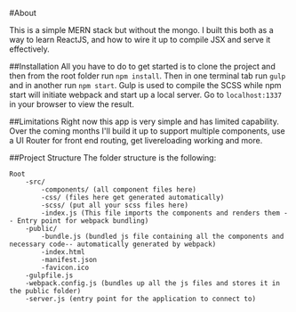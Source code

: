 #About

This is a simple MERN stack but without the mongo. I built this both as a way to learn ReactJS, and how to wire it up to compile JSX and serve it effectively.

##Installation
All you have to do to get started is to clone the project and then from the root folder run `npm install`. Then in one terminal tab run `gulp` and in another run `npm start`. Gulp is used to compile the SCSS while npm start will initiate webpack and start up a local server. Go to `localhost:1337` in your browser to view the result.

##Limitations
Right now this app is very simple and has limited capability. Over the coming months I'll build it up to support multiple components, use a UI Router for front end routing, get livereloading working and more.

##Project Structure
The folder structure is the following:
```
Root
	-src/
		-components/ (all component files here)
		-css/ (files here get generated automatically)
		-scss/ (put all your scss files here)
		-index.js (This file imports the components and renders them -- Entry point for webpack bundling)
	-public/
		-bundle.js (bundled js file containing all the components and necessary code-- automatically generated by webpack)
		-index.html
		-manifest.json
		-favicon.ico
	-gulpfile.js
	-webpack.config.js (bundles up all the js files and stores it in the public folder)
	-server.js (entry point for the application to connect to)
```
